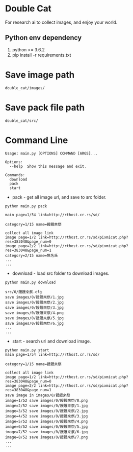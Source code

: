 # Double Cat
For research ai to collect images, and enjoy your world.

## Python env dependency
1. python >= 3.6.2
1. pip install -r requirements.txt

# Save image path
```
double_cat/images/
```

# Save pack file path
```
double_cat/src/
```

# Command Line
```
Usage: main.py [OPTIONS] COMMAND [ARGS]...

Options:
  --help  Show this message and exit.

Commands:
  download
  pack
  start
```

- pack - get all image url, and save to src folder.
```
python main.py pack

main page=1/54 link=http://rthost.cr.rs/sd/

category=1/15 name=饅饅來祭

collect all image link
image page=1/2 link=http://rthost.cr.rs/sd/pixmicat.php?res=383048&page_num=0
image page=2/2 link=http://rthost.cr.rs/sd/pixmicat.php?res=383048&page_num=1
category=2/15 name=無名氏
...
...
```

- download - load src folder to download images.
```
python main.py download

src/0/饅饅來祭.cfg
save images/0/饅饅來祭/1.jpg
save images/0/饅饅來祭/2.jpg
save images/0/饅饅來祭/3.jpg
save images/0/饅饅來祭/4.png
save images/0/饅饅來祭/5.jpg
save images/0/饅饅來祭/6.jpg
...
...
```

- start - search url and download image.
```
python main.py start
main page=1/54 link=http://rthost.cr.rs/sd/

category=1/15 name=饅饅來祭

collect all image link
image page=1/2 link=http://rthost.cr.rs/sd/pixmicat.php?res=383048&page_num=0
image page=2/2 link=http://rthost.cr.rs/sd/pixmicat.php?res=383048&page_num=1
save image in images/0/饅饅來祭
image=1/52 save images/0/饅饅來祭/0.png
image=2/52 save images/0/饅饅來祭/1.jpg
image=3/52 save images/0/饅饅來祭/2.jpg
image=4/52 save images/0/饅饅來祭/3.jpg
image=5/52 save images/0/饅饅來祭/4.png
image=6/52 save images/0/饅饅來祭/5.jpg
image=7/52 save images/0/饅饅來祭/6.jpg
image=8/52 save images/0/饅饅來祭/7.png
...
...
```